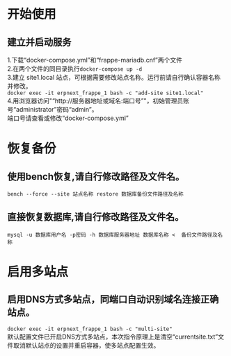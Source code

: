 # 开始使用
## 建立并启动服务
1.下载“docker-compose.yml”和“frappe-mariadb.cnf”两个文件  
2.在两个文件的同目录执行`docker-compose up -d`  
3.建立 site1.local 站点，可根据需要修改站点名称。运行前请自行确认容器名称并修改。  
`docker exec -it erpnext_frappe_1 bash -c "add-site site1.local"`  
4.用浏览器访问"“http://服务器地址或域名:端口号”"，初始管理员账号“administrator”密码“admin”。  
端口号请查看或修改“docker-compose.yml”  

# 恢复备份
## 使用bench恢复,请自行修改路径及文件名。
`bench --force --site 站点名称 restore 数据库备份文件路径及名称`
## 直接恢复数据库,请自行修改路径及文件名。
`mysql -u 数据库用户名 -p密码 -h 数据库服务器地址 数据库名称 <  备份文件路径及名称`

# 启用多站点
## 启用DNS方式多站点，同端口自动识别域名连接正确站点。
`docker exec -it erpnext_frappe_1 bash -c "multi-site"`  
默认配置文件已开启DNS方式多站点，本次指令原理上是清空“currentsite.txt”文件取消默认站点的设置并重启容器，使多站点配置生效。  
